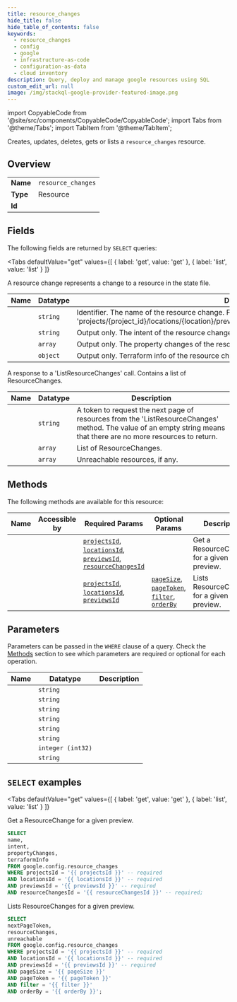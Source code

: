 ```yaml
--- 
title: resource_changes
hide_title: false
hide_table_of_contents: false
keywords:
  - resource_changes
  - config
  - google
  - infrastructure-as-code
  - configuration-as-data
  - cloud inventory
description: Query, deploy and manage google resources using SQL
custom_edit_url: null
image: /img/stackql-google-provider-featured-image.png
---
```


import CopyableCode from '@site/src/components/CopyableCode/CopyableCode';
import Tabs from '@theme/Tabs';
import TabItem from '@theme/TabItem';

Creates, updates, deletes, gets or lists a <code>resource_changes</code> resource.

## Overview
<table><tbody>
<tr><td><b>Name</b></td><td><code>resource_changes</code></td></tr>
<tr><td><b>Type</b></td><td>Resource</td></tr>
<tr><td><b>Id</b></td><td><CopyableCode code="google.config.resource_changes" /></td></tr>
</tbody></table>

## Fields

The following fields are returned by `SELECT` queries:

<Tabs
    defaultValue="get"
    values={[
        { label: 'get', value: 'get' },
        { label: 'list', value: 'list' }
    ]}
>
<TabItem value="get">

A resource change represents a change to a resource in the state file.

<table>
<thead>
    <tr>
    <th>Name</th>
    <th>Datatype</th>
    <th>Description</th>
    </tr>
</thead>
<tbody>
<tr>
    <td><CopyableCode code="name" /></td>
    <td><code>string</code></td>
    <td>Identifier. The name of the resource change. Format: 'projects/&#123;project_id&#125;/locations/&#123;location&#125;/previews/&#123;preview&#125;/resourceChanges/&#123;resource_change&#125;'.</td>
</tr>
<tr>
    <td><CopyableCode code="intent" /></td>
    <td><code>string</code></td>
    <td>Output only. The intent of the resource change.</td>
</tr>
<tr>
    <td><CopyableCode code="propertyChanges" /></td>
    <td><code>array</code></td>
    <td>Output only. The property changes of the resource change.</td>
</tr>
<tr>
    <td><CopyableCode code="terraformInfo" /></td>
    <td><code>object</code></td>
    <td>Output only. Terraform info of the resource change. (id: ResourceChangeTerraformInfo)</td>
</tr>
</tbody>
</table>
</TabItem>
<TabItem value="list">

A response to a 'ListResourceChanges' call. Contains a list of ResourceChanges.

<table>
<thead>
    <tr>
    <th>Name</th>
    <th>Datatype</th>
    <th>Description</th>
    </tr>
</thead>
<tbody>
<tr>
    <td><CopyableCode code="nextPageToken" /></td>
    <td><code>string</code></td>
    <td>A token to request the next page of resources from the 'ListResourceChanges' method. The value of an empty string means that there are no more resources to return.</td>
</tr>
<tr>
    <td><CopyableCode code="resourceChanges" /></td>
    <td><code>array</code></td>
    <td>List of ResourceChanges.</td>
</tr>
<tr>
    <td><CopyableCode code="unreachable" /></td>
    <td><code>array</code></td>
    <td>Unreachable resources, if any.</td>
</tr>
</tbody>
</table>
</TabItem>
</Tabs>

## Methods

The following methods are available for this resource:

<table>
<thead>
    <tr>
    <th>Name</th>
    <th>Accessible by</th>
    <th>Required Params</th>
    <th>Optional Params</th>
    <th>Description</th>
    </tr>
</thead>
<tbody>
<tr>
    <td><a href="#get"><CopyableCode code="get" /></a></td>
    <td><CopyableCode code="select" /></td>
    <td><a href="#parameter-projectsId"><code>projectsId</code></a>, <a href="#parameter-locationsId"><code>locationsId</code></a>, <a href="#parameter-previewsId"><code>previewsId</code></a>, <a href="#parameter-resourceChangesId"><code>resourceChangesId</code></a></td>
    <td></td>
    <td>Get a ResourceChange for a given preview.</td>
</tr>
<tr>
    <td><a href="#list"><CopyableCode code="list" /></a></td>
    <td><CopyableCode code="select" /></td>
    <td><a href="#parameter-projectsId"><code>projectsId</code></a>, <a href="#parameter-locationsId"><code>locationsId</code></a>, <a href="#parameter-previewsId"><code>previewsId</code></a></td>
    <td><a href="#parameter-pageSize"><code>pageSize</code></a>, <a href="#parameter-pageToken"><code>pageToken</code></a>, <a href="#parameter-filter"><code>filter</code></a>, <a href="#parameter-orderBy"><code>orderBy</code></a></td>
    <td>Lists ResourceChanges for a given preview.</td>
</tr>
</tbody>
</table>

## Parameters

Parameters can be passed in the `WHERE` clause of a query. Check the [Methods](#methods) section to see which parameters are required or optional for each operation.

<table>
<thead>
    <tr>
    <th>Name</th>
    <th>Datatype</th>
    <th>Description</th>
    </tr>
</thead>
<tbody>
<tr id="parameter-locationsId">
    <td><CopyableCode code="locationsId" /></td>
    <td><code>string</code></td>
    <td></td>
</tr>
<tr id="parameter-previewsId">
    <td><CopyableCode code="previewsId" /></td>
    <td><code>string</code></td>
    <td></td>
</tr>
<tr id="parameter-projectsId">
    <td><CopyableCode code="projectsId" /></td>
    <td><code>string</code></td>
    <td></td>
</tr>
<tr id="parameter-resourceChangesId">
    <td><CopyableCode code="resourceChangesId" /></td>
    <td><code>string</code></td>
    <td></td>
</tr>
<tr id="parameter-filter">
    <td><CopyableCode code="filter" /></td>
    <td><code>string</code></td>
    <td></td>
</tr>
<tr id="parameter-orderBy">
    <td><CopyableCode code="orderBy" /></td>
    <td><code>string</code></td>
    <td></td>
</tr>
<tr id="parameter-pageSize">
    <td><CopyableCode code="pageSize" /></td>
    <td><code>integer (int32)</code></td>
    <td></td>
</tr>
<tr id="parameter-pageToken">
    <td><CopyableCode code="pageToken" /></td>
    <td><code>string</code></td>
    <td></td>
</tr>
</tbody>
</table>

## `SELECT` examples

<Tabs
    defaultValue="get"
    values={[
        { label: 'get', value: 'get' },
        { label: 'list', value: 'list' }
    ]}
>
<TabItem value="get">

Get a ResourceChange for a given preview.

```sql
SELECT
name,
intent,
propertyChanges,
terraformInfo
FROM google.config.resource_changes
WHERE projectsId = '{{ projectsId }}' -- required
AND locationsId = '{{ locationsId }}' -- required
AND previewsId = '{{ previewsId }}' -- required
AND resourceChangesId = '{{ resourceChangesId }}' -- required;
```
</TabItem>
<TabItem value="list">

Lists ResourceChanges for a given preview.

```sql
SELECT
nextPageToken,
resourceChanges,
unreachable
FROM google.config.resource_changes
WHERE projectsId = '{{ projectsId }}' -- required
AND locationsId = '{{ locationsId }}' -- required
AND previewsId = '{{ previewsId }}' -- required
AND pageSize = '{{ pageSize }}'
AND pageToken = '{{ pageToken }}'
AND filter = '{{ filter }}'
AND orderBy = '{{ orderBy }}';
```
</TabItem>
</Tabs>
